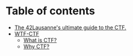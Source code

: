 # Table of contents

* [The 42Lausanne's ultimate guide to the CTF.](README.md)
* [WTF-CTF](wtf-ctf/README.md)
  * [What is CTF?](wtf-ctf/what-is-ctf.md)
  * [Why CTF?](wtf-ctf/why-ctf.md)
